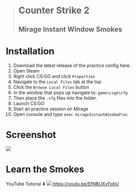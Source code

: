 > # Counter Strike 2
> ## Mirage Instant Window Smokes

# Installation

1. Download the latest release of the practice config here.
2. Open Steam
3. Right click CS:GO and click `Properties`
4. Navigate to the `Local Files` tab at the top
5. Click the `Browse Local Files` button
6. In the window that pops up navigate to: `game\csgo\cfg`
7. Then place the `.cfg` files into the folder.
8. Launch CS:GO
9. Start an practice session on Mirage
10. Open console and type `exec mirageInstantWindowPrac`

# Screenshot
![](https://github.com/PINPAL/cs2-window/blob/main/screenshot.png?raw=true)

# Learn the Smokes
YouTube Tutorial ⬇️
[![](https://github.com/PINPAL/cs2-window/blob/main/yt-thumbnail.png?raw=true)](https://youtu.be/EfNBUXvFobU)
https://youtu.be/EfNBUXvFobU
